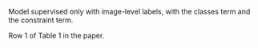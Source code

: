 Model supervised only with image-level labels, with the classes term and the constraint term.

Row 1 of Table 1 in the paper.

